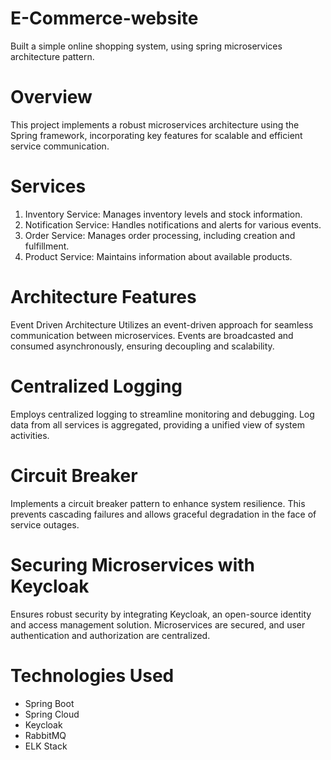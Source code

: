 # E-Commerce-website
Built a simple online shopping system, using spring microservices architecture pattern.


# Overview
This project implements a robust microservices architecture using the Spring framework, incorporating key features for scalable and efficient service communication.

# Services
1. Inventory Service: Manages inventory levels and stock information.
2. Notification Service: Handles notifications and alerts for various events.
3. Order Service: Manages order processing, including creation and fulfillment.
4. Product Service: Maintains information about available products.

# Architecture Features
Event Driven Architecture
Utilizes an event-driven approach for seamless communication between microservices. Events are broadcasted and consumed asynchronously, ensuring decoupling and scalability.

# Centralized Logging
Employs centralized logging to streamline monitoring and debugging. Log data from all services is aggregated, providing a unified view of system activities.

# Circuit Breaker
Implements a circuit breaker pattern to enhance system resilience. This prevents cascading failures and allows graceful degradation in the face of service outages.

# Securing Microservices with Keycloak
Ensures robust security by integrating Keycloak, an open-source identity and access management solution. Microservices are secured, and user authentication and authorization are centralized.

# Technologies Used
* Spring Boot
* Spring Cloud
* Keycloak
* RabbitMQ
* ELK Stack